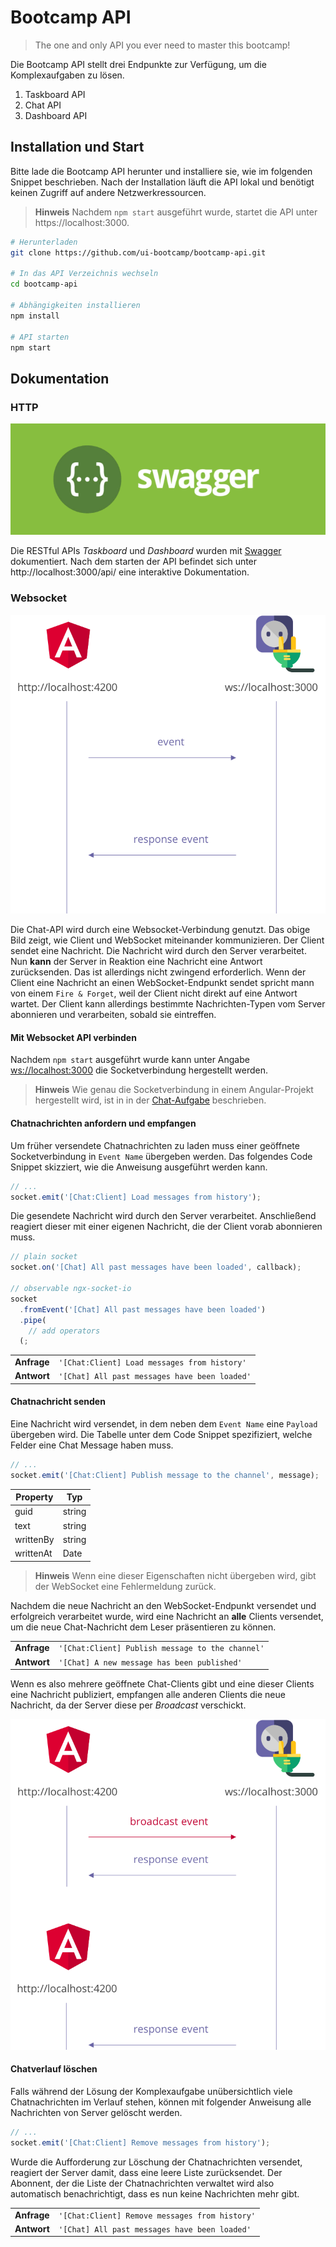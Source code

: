 # Bootcamp API

> The one and only API you ever need to master this bootcamp!

Die Bootcamp API stellt drei Endpunkte zur Verfügung, um die Komplexaufgaben zu
lösen.

1.  Taskboard API
2.  Chat API
3.  Dashboard API

## Installation und Start

Bitte lade die Bootcamp API herunter und installiere sie, wie im folgenden
Snippet beschrieben.
Nach der Installation läuft die API lokal und benötigt keinen Zugriff auf andere Netzwerkressourcen.

> **Hinweis** Nachdem `npm start` ausgeführt wurde, startet die API unter https://localhost:3000.

```bash
# Herunterladen
git clone https://github.com/ui-bootcamp/bootcamp-api.git

# In das API Verzeichnis wechseln
cd bootcamp-api

# Abhängigkeiten installieren
npm install

# API starten
npm start
```

## Dokumentation

### HTTP

![Swagger](assets/images/swagger-logo.png)

Die RESTful APIs _Taskboard_ und _Dashboard_ wurden mit
[Swagger](https://swagger.io/) dokumentiert. Nach dem starten der API befindet
sich unter http://localhost:3000/api/ eine interaktive Dokumentation.

### Websocket

![Web-Socket-Basic](assets/images/one-to-one.png)

Die Chat-API wird durch eine Websocket-Verbindung genutzt.
Das obige Bild zeigt, wie Client und WebSocket miteinander kommunizieren.
Der Client sendet eine Nachricht.
Die Nachricht wird durch den Server verarbeitet.
Nun **kann** der Server in Reaktion eine Nachricht eine Antwort zurücksenden.
Das ist allerdings nicht zwingend erforderlich.
Wenn der Client eine Nachricht an einen WebSocket-Endpunkt sendet spricht mann
von einem `Fire & Forget`, weil der Client nicht direkt auf eine Antwort wartet.
Der Client kann allerdings bestimmte Nachrichten-Typen vom Server abonnieren
und verarbeiten, sobald sie eintreffen.

#### Mit Websocket API verbinden

Nachdem `npm start` ausgeführt wurde kann unter Angabe [ws://localhost:3000](#)
die Socketverbindung hergestellt werden.

> **Hinweis** Wie genau die Socketverbindung in einem Angular-Projekt
> hergestellt wird, ist in in der [Chat-Aufgabe](https://github.com/ui-bootcamp/bootcamp-schedule/tree/master/05-chat)
> beschrieben.

#### Chatnachrichten anfordern und empfangen

Um früher versendete Chatnachrichten zu laden muss einer geöffnete
Socketverbindung in `Event Name` übergeben werden.
Das folgendes Code Snippet skizziert, wie die Anweisung ausgeführt werden kann.

```ts
// ...
socket.emit('[Chat:Client] Load messages from history');
```

Die gesendete Nachricht wird durch den Server verarbeitet.
Anschließend reagiert dieser mit einer eigenen Nachricht, die
der Client vorab abonnieren muss.

```ts
// plain socket
socket.on('[Chat] All past messages have been loaded', callback);

// observable ngx-socket-io
socket
  .fromEvent('[Chat] All past messages have been loaded')
  .pipe(
    // add operators
  (;
```

|             |                                               |
| ----------- | --------------------------------------------- |
| **Anfrage** | `'[Chat:Client] Load messages from history'`  |
| **Antwort** | `'[Chat] All past messages have been loaded'` |

#### Chatnachricht senden

Eine Nachricht wird versendet, in dem neben dem `Event Name` eine `Payload`
übergeben wird.
Die Tabelle unter dem Code Snippet spezifiziert, welche Felder eine Chat Message
haben muss.

```ts
// ...
socket.emit('[Chat:Client] Publish message to the channel', message);
```

| Property  | Typ    |
| --------- | ------ |
| guid      | string |
| text      | string |
| writtenBy | string |
| writtenAt | Date   |

> **Hinweis** Wenn eine dieser Eigenschaften nicht übergeben wird, gibt der
> WebSocket eine Fehlermeldung zurück.

Nachdem die neue Nachricht an den WebSocket-Endpunkt versendet und erfolgreich
verarbeitet wurde, wird eine Nachricht an **alle** Clients versendet, um die
neue Chat-Nachricht dem Leser präsentieren zu können.

|             |                                                  |
| ----------- | ------------------------------------------------ |
| **Anfrage** | `'[Chat:Client] Publish message to the channel'` |
| **Antwort** | `'[Chat] A new message has been published'`      |

Wenn es also mehrere geöffnete Chat-Clients gibt und eine dieser
Clients eine Nachricht publiziert, empfangen alle anderen Clients die neue
Nachricht, da der Server diese per _Broadcast_ verschickt.

![Web-Socket-Basic](assets/images/broadcast.png)

#### Chatverlauf löschen

Falls während der Lösung der Komplexaufgabe unübersichtlich viele
Chatnachrichten im Verlauf stehen, können mit folgender Anweisung alle
Nachrichten von Server gelöscht werden.

```ts
// ...
socket.emit('[Chat:Client] Remove messages from history');
```

Wurde die Aufforderung zur Löschung der Chatnachrichten versendet, reagiert
der Server damit, dass eine leere Liste zurücksendet.
Der Abonnent, der die Liste der Chatnachrichten verwaltet wird also automatisch
benachrichtigt, dass es nun keine Nachrichten mehr gibt.

|             |                                                |
| ----------- | ---------------------------------------------- |
| **Anfrage** | `'[Chat:Client] Remove messages from history'` |
| **Antwort** | `'[Chat] All past messages have been loaded'`  |
